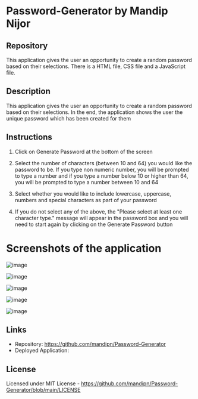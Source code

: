 # Password-Generator by Mandip Nijor

## Repository

This application gives the user an opportunity to create a random password based on their selections. There is a HTML file, CSS file and a JavaScript file.

## Description

This application gives the user an opportunity to create a random password based on their selections. In the end, the application shows the user the unique password which has been created for them


## Instructions

1. Click on Generate Password at the bottom of the screen

2. Select the number of characters (between 10 and 64) you would like the password to be. If you type non numeric number, you will be prompted to type a number and if you type a number below 10 or higher than 64, you will be prompted to type a number between 10 and 64

3. Select whether you would like to include lowercase, uppercase, numbers and special characters as part of your password

4. If you do not select any of the above, the "Please select at least one character type." message will appear in the password box and you will need to start again by clicking on the Generate Password button


# Screenshots of the application

![image](https://user-images.githubusercontent.com/115933407/205495193-01fc842c-2181-4afd-93b4-8acf4ee8c6dd.png)

![image](https://user-images.githubusercontent.com/115933407/205495211-dd65cd1c-e245-4d8c-933a-c07fc1c95b26.png)

![image](https://user-images.githubusercontent.com/115933407/205495221-3f5be6b2-8acd-4585-bef7-ad6c8e7995bf.png)

![image](https://user-images.githubusercontent.com/115933407/205495244-5783e69c-2720-4c25-a734-a1fd761d3b1a.png)

![image](https://user-images.githubusercontent.com/115933407/205495274-e53784dc-98f1-4968-b56a-b1afb1db7a93.png)

## Links

- Repository: https://github.com/mandipn/Password-Generator
- Deployed Application: 

## License

Licensed under MIT License - https://github.com/mandipn/Password-Generator/blob/main/LICENSE

